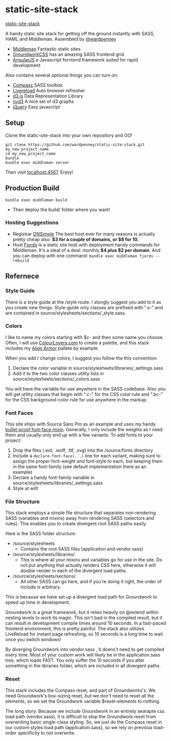 # static-site-stack
[static-site-stack](https://github.com/wardpenney/static-site-stack)

A handy static site stack for getting off the ground instantly with SASS, HAML and Middleman. Assembled by [@wardpenney](http://twitter.com/wardpenney)

* [Middleman](http://middlemanapp.com/) Fantastic static sites
* [GroundworkCSS](http://groundwork.sidereel.com/) has an amazing SASS frontend grid
* [AngularJS](http://angularjs.org/) a Javascript forntend framework suited for rapid development

Also contains several optional things you can turn on:

* [Compass](http://compass-style.org/) SASS toolbox
* [Livereload](http://livereload.com/) Auto browser refresher
* [d3.js](http://d3js.org/) Data Representation Library
* [nvd3](http://nvd3.org/) A nice set of d3 graphs
* [jQuery](http://jquery.com/) Easy javascript

## Setup
Clone the static-site-stack into your own repository and GO!

```
git clone https://github.com/wardpenney/static-site-stack.git my_new_project_name
cd my_new_project_name
bundle
bundle exec middleman server
```
Then visit [localhost:4567](http://localhost:4567). Enjoy!


## Production Build
```
bundle exec middleman build
```
* Then deploy the build/ folder where you want!

### Hosting Suggestions

* Registrar [DNSimple](https://dnsimple.com/) The best host ever for many reasons is actually pretty cheap also: **$3 for a couple of domains, or $8 for 10.**
* Host [Fjords](http://fjords.cc/) Is a static site host with deployment handy commands for Middleman. It's a steal of a deal: monthly **$4 plus $2 per domain**. And you can deploy with one command: `bundle exec middleman fjords --rebuild`

## Refernece
### Style Guide
There is a style guide at the /style route. I stongly suggest you add to it as you create new things. Style-guide only classes are prefixed with ".s-" and are contained in source/stylesheets/sections/_style.sass.
### Colors
I like to name my colors starting with $c- and then some name you choose. Often, I will use [ColourLovers.com](http://www.colourlovers.com) to create a palette, and this stack includes my [Alien Armor](http://www.colourlovers.com/palette/2871924/Alien_Armor) pallete by example.

When you add / change colors, I suggest you follow the this convention:

1. Declare the color variable in source/stylesheets/libraries/_settings.sass
2. Add it to the two color classes utility lists in source/stylesheets/sections/_colors.sass

You will have the variable for use anywhere in the SASS codebase. Also you will get utility classes that begin with ".c-" for the CSS color rule and ".bc-" for the CSS background-color rule for use anywhere in the markup.
### Font Faces
This site ships with Source Sans Pro as an example and uses my handy [bullet-proof font-face mixin](http://http://pivotallabs.com/bulletproof-font-face-syntax-with-sass/). Generally, I only include the weights as I need them and usually only end up with a few variants. To add fonts to your project:

1. Drop the files (.eot, .woff, .ttf, .svg) into the /source/fonts directory
2. Include a `declare-font-face(...)` line for each variant, making sure to assign the proper font-weight and font-style to each, but keeping them in the same font-family (see default implementation there as an example)
3. Declare a handy font-family variable in source/stylesheets/libraries/_settings.sass
4. Style at will!

### File Structure
This stack employs a simple file structure that separates non-rendering SASS (variables and mixins) away from rendering SASS (selectors and rules). This enables you to create divergent root SASS paths easily.

Here is the SASS folder structure:

* /source/stylesheets
	* Contains the root SASS files (applicaiton and vendor.sass)
* /source/stylesheets/libraries/
	* This is where all your mixins and variables go for use in the site. Do not put anything that actually renders CSS here, otherwise it will double-render in each of the divergent load paths.
* /source/stylesheets/sections/
	* All other SASS can go here, and if you're doing it right, the order of include is arbitrary.

This is because we have set up a divergent load path for Groundwork to speed up time in development.

Groundwork is a great framework, but it relies heavily on @extend within nesting levels to work its magic. This isn't bad in the compiled result, but it can result in development compile times around 10 seconds. In a fast-paced frontend environment, this is pretty painful. The stack also utilizes LiveReload for instant page refreshing, so 10 seconds is a long time to wait once you switch windows!

By diverging Groundwork into vendor.sass , it doens't need to get compiled every time. Most of your custom work will likely be in the application.sass tree, which loads FAST. You only suffer the 10 seconds if you alter something in the libraries folder, which are included in all divergent paths.

### Reset
This stack includes the Compass reset, and part of Groundworks's. We need Groundwork's box-sizing reset, but we don't need to reset all the elements, so we set the Groundwork variable $reset-elements to nothing.

The long story: Because we include Groundwork in an entirely searapte css load path (vendor.sass), it is difficult to stop the Groundwork reset from overwriting basic single-class styling. So, we just do the Compass reset in our custom styles load path (application.sass), so we rely on previous load-order specificity to not overwrite.